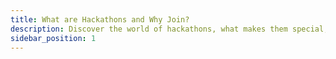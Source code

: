 ```yaml
---
title: What are Hackathons and Why Join?
description: Discover the world of hackathons, what makes them special, and how participating can supercharge your skills, network, and career.
sidebar_position: 1
---
```

